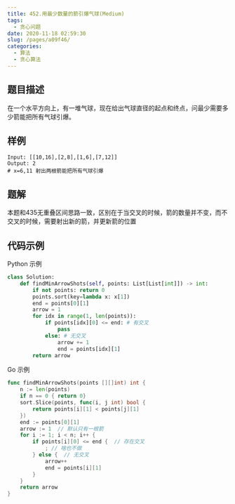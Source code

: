 ```yaml
---
title: 452.用最少数量的箭引爆气球(Medium)
tags: 
  - 贪心问题
date: 2020-11-18 02:59:30
slug: /pages/a09f46/
categories: 
  - 算法
  - 贪心算法
---
```


## 题目描述

在一个水平方向上，有一堆气球，现在给出气球直径的起点和终点，问最少需要多少箭能把所有气球引爆。

## 样例

```
Input: [[10,16],[2,8],[1,6],[7,12]]
Output: 2
# x=6,11 射出两根箭能把所有气球引爆
```

## 题解

本题和435无重叠区间思路一致，区别在于当交叉的时候，箭的数量并不变，而不交叉的时候，需要射出新的箭，并更新箭的位置

## 代码示例

Python 示例

```python
class Solution:
    def findMinArrowShots(self, points: List[List[int]]) -> int:
        if not points: return 0
        points.sort(key=lambda x: x[1])
        end = points[0][1]
        arrow = 1
        for idx in range(1, len(points)):
            if points[idx][0] <= end: # 有交叉
                pass
            else: # 无交叉
                arrow += 1
                end = points[idx][1]
        return arrow
```

Go 示例

```go
func findMinArrowShots(points [][]int) int {
    n := len(points)
    if n == 0 { return 0}
    sort.Slice(points, func(i, j int) bool {
        return points[i][1] < points[j][1]
    })
    end := points[0][1]
    arrow := 1  // 默认只有一根箭
    for i := 1; i < n; i++ {
        if points[i][0] <= end {  // 存在交叉
            ; // 啥也不做
        } else {  // 无交叉
            arrow++
            end = points[i][1]
        }
    }
    return arrow
}
```

